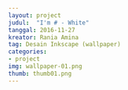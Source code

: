 ```yaml
---
layout: project
judul:  "I'm # - White"
tanggal: 2016-11-27
kreator: Rania Amina
tag: Desain Inkscape (wallpaper)
categories:
- project
img: wallpaper-01.png
thumb: thumb01.png
---
```

